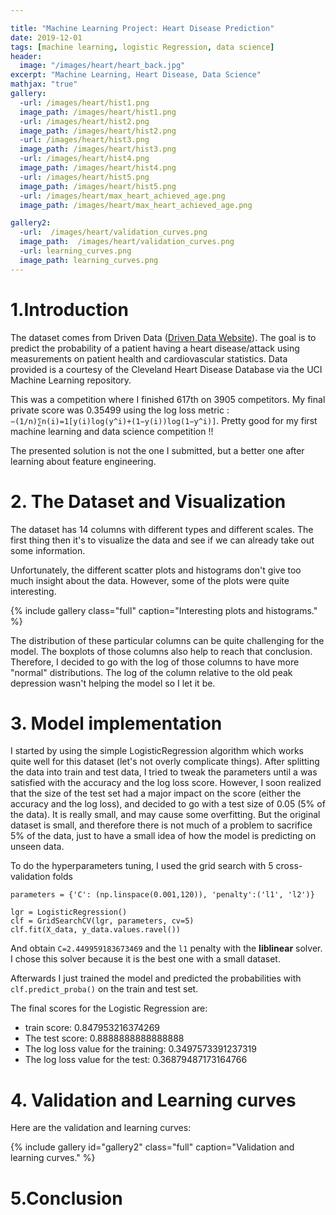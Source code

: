 ```yaml
---

title: "Machine Learning Project: Heart Disease Prediction"
date: 2019-12-01
tags: [machine learning, logistic Regression, data science]
header:
  image: "/images/heart/heart_back.jpg"
excerpt: "Machine Learning, Heart Disease, Data Science"
mathjax: "true"
gallery:
  -url: /images/heart/hist1.png
  image_path: /images/heart/hist1.png
  -url: /images/heart/hist2.png
  image_path: /images/heart/hist2.png
  -url: /images/heart/hist3.png
  image_path: /images/heart/hist3.png
  -url: /images/heart/hist4.png
  image_path: /images/heart/hist4.png
  -url: /images/heart/hist5.png
  image_path: /images/heart/hist5.png
  -url: /images/heart/max_heart_achieved_age.png
  image_path: /images/heart/max_heart_achieved_age.png

gallery2:
  -url:  /images/heart/validation_curves.png
  image_path:  /images/heart/validation_curves.png
  -url: learning_curves.png
  image_path: learning_curves.png
---
```


#  1.Introduction

  The dataset comes from Driven Data ([Driven Data Website](https://drivendata.org)). The goal is to predict the probability of a patient having a heart disease/attack using measurements on patient health and cardiovascular statistics.  Data provided is a courtesy of the Cleveland Heart Disease Database via the UCI Machine Learning repository.

  This was a competition where I finished 617th on 3905 competitors. My final private score was 0.35499 using the log loss metric : `−(1/n)∑n(i)=1[y(i)log(y^i)+(1−y(i))log(1−y^i)]`. Pretty good for my first machine learning and data science competition !!

  The presented solution is not the one I submitted, but a better one after learning about feature engineering.

# 2. The Dataset and Visualization

  The dataset has 14 columns with different types and different scales. The first thing then it's to visualize the data and see if we can  already take out some information.

  Unfortunately, the different scatter plots and histograms don't give too much insight about the data. However, some of the plots were quite interesting.

  {% include gallery class="full" caption="Interesting plots and histograms." %}

  The distribution of these particular columns can be quite challenging for the model. The boxplots of those columns also help to reach that conclusion. Therefore, I decided to go with the log of those columns to have more "normal" distributions. The log of the column relative to the old peak depression wasn't helping the model so I let it be.


# 3. Model implementation
  I started by using the simple LogisticRegression algorithm which works quite well for this dataset (let's not overly complicate things). After splitting the data into train and test data, I tried to tweak the parameters until a was satisfied with the accuracy and the log loss score. However, I soon realized that the size of the test set had a major impact on the score (either the accuracy and the log loss), and decided to go with a test size of 0.05 (5% of the data). It is really small, and may cause some overfitting. But the original dataset is small, and therefore there is not much of a problem to sacrifice 5% of the data, just to have a small idea of how the model is predicting on unseen data.

  To do the hyperparameters tuning, I used the grid search with 5 cross-validation folds

  ````
  parameters = {'C': (np.linspace(0.001,120)), 'penalty':('l1', 'l2')}

  lgr = LogisticRegression()
  clf = GridSearchCV(lgr, parameters, cv=5)
  clf.fit(X_data, y_data.values.ravel())
  ````
And obtain `C=2.449959183673469` and the `l1` penalty with the **liblinear** solver. I chose this solver because it is the best one with a small dataset.

Afterwards I just trained the model and predicted the probabilities with `clf.predict_proba()` on the train and test set.

The final scores for the Logistic Regression are:
* train score: 0.847953216374269
* The test score: 0.8888888888888888
* The log loss value for the training: 0.3497573391237319
* The log loss value for the test: 0.36879487173164766

# 4. Validation and Learning curves

Here are the validation and learning curves:

{% include gallery id="gallery2" class="full" caption="Validation and learning curves." %}

# 5.Conclusion

